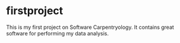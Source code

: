 # firstproject
This is my first project on Software Carpentryology.
It contains great software for performing my data analysis.

